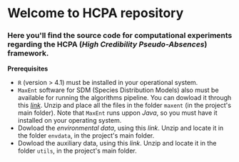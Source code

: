 # Welcome to HCPA repository

### Here you'll find the source code for computational experiments regarding the HCPA (*High Credibility Pseudo-Absences*) framework.

**Prerequisites**

- `R` (version > 4.1) must be installed in your operational system.
- `MaxEnt` software for SDM (Species Distribution Models) also must be available for running the algorithms pipeline. You can dowload it through this [*link*](https://biodiversityinformatics.amnh.org/open_source/maxent/). Unzip and place all the files in the folder `maxent` (in the project's main folder). Note that `MaxEnt` runs uppon *Java*, so you must have it installed on your operating system.
- Dowload the *environmental data*, using this *link*. Unzip and locate it in the folder `envdata`, in the project's main folder.
- Dowload the auxiliary data, using this *link*. Unzip and locate it in the folder `utils`, in the project's main folder.
